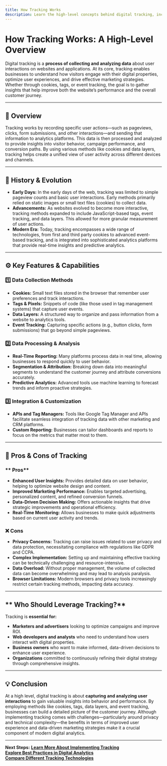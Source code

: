 ```yaml
---
title: How Tracking Works
description: Learn the high-level concepts behind digital tracking, including its methods, purposes, and implications for user experience and marketing.
---
```


# **How Tracking Works: A High-Level Overview**

Digital tracking is a **process of collecting and analyzing data** about user interactions on websites and applications. At its core, tracking enables businesses to understand how visitors engage with their digital properties, optimize user experiences, and drive effective marketing strategies. Whether through cookies, tags, or event tracking, the goal is to gather insights that help improve both the website’s performance and the overall customer journey.

---

## **📌 Overview**

Tracking works by recording specific user actions—such as pageviews, clicks, form submissions, and other interactions—and sending that information to analytics platforms. This data is then processed and analyzed to provide insights into visitor behavior, campaign performance, and conversion paths. By using various methods like cookies and data layers, tracking helps create a unified view of user activity across different devices and channels.

---

## **📜 History & Evolution**

- **Early Days:** In the early days of the web, tracking was limited to simple pageview counts and basic user interactions. Early methods primarily relied on static images or small text files (cookies) to collect data.
- **Advancements:** As websites evolved to become more interactive, tracking methods expanded to include JavaScript-based tags, event tracking, and data layers. This allowed for more granular measurement of user actions.
- **Modern Era:** Today, tracking encompasses a wide range of technologies, from first and third party cookies to advanced event-based tracking, and is integrated into sophisticated analytics platforms that provide real-time insights and predictive analytics.

---

## **⚙️ Key Features & Capabilities**

### **1️⃣ Data Collection Methods**
- **Cookies:** Small text files stored in the browser that remember user preferences and track interactions.
- **Tags & Pixels:** Snippets of code (like those used in tag management systems) that capture user events.
- **Data Layers:** A structured way to organize and pass information from a website to analytics tools.
- **Event Tracking:** Capturing specific actions (e.g., button clicks, form submissions) that go beyond simple pageviews.

### **2️⃣ Data Processing & Analysis**
- **Real-Time Reporting:** Many platforms process data in real time, allowing businesses to respond quickly to user behavior.
- **Segmentation & Attribution:** Breaking down data into meaningful segments to understand the customer journey and attribute conversions accurately.
- **Predictive Analytics:** Advanced tools use machine learning to forecast trends and inform proactive strategies.

### **3️⃣ Integration & Customization**
- **APIs and Tag Managers:** Tools like Google Tag Manager and APIs facilitate seamless integration of tracking data with other marketing and CRM platforms.
- **Custom Reporting:** Businesses can tailor dashboards and reports to focus on the metrics that matter most to them.

---

## **🔄 Pros & Cons of Tracking**

### ** Pros**
- **Enhanced User Insights:** Provides detailed data on user behavior, helping to optimize website design and content.
- **Improved Marketing Performance:** Enables targeted advertising, personalized content, and refined conversion funnels.
- **Data-Driven Decision Making:** Offers actionable insights that drive strategic improvements and operational efficiency.
- **Real-Time Monitoring:** Allows businesses to make quick adjustments based on current user activity and trends.

### **❌ Cons**
- **Privacy Concerns:** Tracking can raise issues related to user privacy and data protection, necessitating compliance with regulations like GDPR and CCPA.
- **Complex Implementation:** Setting up and maintaining effective tracking can be technically challenging and resource-intensive.
- **Data Overload:** Without proper management, the volume of collected data can become overwhelming and may lead to analysis paralysis.
- **Browser Limitations:** Modern browsers and privacy tools increasingly restrict certain tracking methods, impacting data accuracy.

---

## ** Who Should Leverage Tracking?**
Tracking is **essential for:**
- **Marketers and advertisers** looking to optimize campaigns and improve ROI.
- **Web developers and analysts** who need to understand how users interact with digital properties.
- **Business owners** who want to make informed, data-driven decisions to enhance user experience.
- **Organizations** committed to continuously refining their digital strategy through comprehensive insights.

---

## **💡 Conclusion**
At a high level, digital tracking is about **capturing and analyzing user interactions** to gain valuable insights into behavior and performance. By employing methods like cookies, tags, data layers, and event tracking, businesses can build a detailed picture of the customer journey. Although implementing tracking comes with challenges—particularly around privacy and technical complexity—the benefits in terms of improved user experience and data-driven marketing strategies make it a crucial component of modern digital analytics.

---

 **Next Steps:**
 **[Learn More About Implementing Tracking](#)**  
 **[Explore Best Practices in Digital Analytics](#)**  
 **[Compare Different Tracking Technologies](#)**
